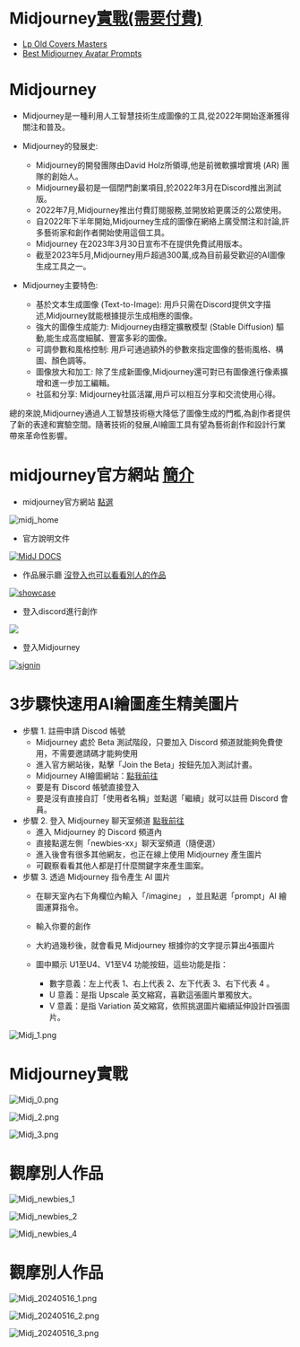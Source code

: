 # Midjourney[實戰(需要付費)](Midjourney_lab.md)
- [Lp Old Covers Masters](https://promptbase.com/prompt/lp-old-covers-masters)
- [Best Midjourney Avatar Prompts](https://promptbase.com/midjourney-avatars)

# Midjourney
- Midjourney是一種利用人工智慧技術生成圖像的工具,從2022年開始逐漸獲得關注和普及。
- Midjourney的發展史:
  - Midjourney的開發團隊由David Holz所領導,他是前微軟擴增實境 (AR) 團隊的創始人。
  - Midjourney最初是一個閉門創業項目,於2022年3月在Discord推出測試版。
  - 2022年7月,Midjourney推出付費訂閱服務,並開放給更廣泛的公眾使用。
  - 自2022年下半年開始,Midjourney生成的圖像在網絡上廣受關注和討論,許多藝術家和創作者開始使用這個工具。
  - Midjourney 在2023年3月30日宣布不在提供免費試用版本。
  - 截至2023年5月,Midjourney用戶超過300萬,成為目前最受歡迎的AI圖像生成工具之一。

- Midjourney主要特色:
  - 基於文本生成圖像 (Text-to-Image): 用戶只需在Discord提供文字描述,Midjourney就能根據提示生成相應的圖像。
  - 強大的圖像生成能力: Midjourney由穩定擴散模型 (Stable Diffusion) 驅動,能生成高度細膩、豐富多彩的圖像。
  - 可調參數和風格控制: 用戶可通過額外的參數來指定圖像的藝術風格、構圖、顏色調等。
  - 圖像放大和加工: 除了生成新圖像,Midjourney還可對已有圖像進行像素擴增和進一步加工編輯。
  - 社區和分享: Midjourney社區活躍,用戶可以相互分享和交流使用心得。

總的來說,Midjourney通過人工智慧技術極大降低了圖像生成的門檻,為創作者提供了新的表達和實驗空間。隨著技術的發展,AI繪圖工具有望為藝術創作和設計行業帶來革命性影響。
# midjourney官方網站  [簡介](https://mrmad.com.tw/midjourney)
- midjourney官方網站  [點選](https://www.midjourney.com/home)

![midj_home](../pics/midj_home.png)

- 官方說明文件

[![MidJ DOCS](../pics/midj_doc.png)](https://docs.midjourney.com/)

- 作品展示廳 [沒登入也可以看看別人的作品](https://www.midjourney.com/showcase)

[![showcase](../pics/midj_showcase.png)](https://www.midjourney.com/explore?tab=random) 

- 登入discord進行創作

[![](../pics/midj_join.png)]()


- 登入Midjourney

[![signin](../pics/midj_signin.png)]() 

# 3步驟快速用AI繪圖產生精美圖片
- 步驟 1. 註冊申請 Discod 帳號
  - Midjourney 處於 Beta 測試階段，只要加入 Discord 頻道就能夠免費使用，不需要邀請碼才能夠使用
  - 進入官方網站後，點擊「Join the Beta」按鈕先加入測試計畫。
  - Midjourney AI繪圖網站：[點我前往](https://www.midjourney.com/home)
  - 要是有 Discord 帳號直接登入
  - 要是沒有直接自訂「使用者名稱」並點選「繼續」就可以註冊 Discord 會員。
- 步驟 2. 登入 Midjourney 聊天室頻道 [點我前往](https://discord.com/invite/midjourney)
  - 進入 Midjourney 的 Discord 頻道內
  - 直接點選左側「newbies-xx」聊天室頻道（隨便選）
  - 進入後會有很多其他網友，也正在線上使用 Midjourney 產生圖片
  - 可觀察看看其他人都是打什麼關鍵字來產生圖案。
- 步驟 3. 透過 Midjourney 指令產生 AI 圖片
  - 在聊天室內右下角欄位內輸入「/imagine」 ，並且點選「prompt」AI 繪圖運算指令。
  - 輸入你要的創作
  - 大約過幾秒後，就會看見 Midjourney 根據你的文字提示算出4張圖片

  - 圖中顯示 U1至U4、V1至V4 功能按鈕，這些功能是指：
    - 數字意義：左上代表 1、右上代表 2、左下代表 3、右下代表 4 。
    - U 意義：是指 Upscale 英文縮寫，喜歡這張圖片單獨放大。
    - V 意義：是指 Variation 英文縮寫，依照挑選圖片繼續延伸設計四張圖片。

![Midj_1.png](../pics/Midj_1.png)

# Midjourney實戰
![Midj_0.png](../pics/Midj_0.png)


![Midj_2.png](../pics/Midj_2.png)

![Midj_3.png](../pics/Midj_3.png)


# 觀摩別人作品

![Midj_newbies_1](../pics/Midj_newbies_1.png)


![Midj_newbies_2](../pics/Midj_newbies_2.png)


![Midj_newbies_4](../pics/Midj_newbies_3.png)

# 觀摩別人作品

![Midj_20240516_1.png](../pics/Midj_20240516_1.png)

![Midj_20240516_2.png](../pics/Midj_20240516_2.png)

![Midj_20240516_3.png](../pics/Midj_20240516_3.png)


